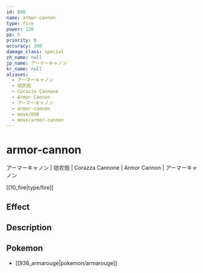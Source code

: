 ```yaml
---
id: 890
name: armor-cannon
type: fire
power: 120
pp: 5
priority: 0
accuracy: 100
damage_class: special
zh_name: null
jp_name: アーマーキャノン
kr_name: null
aliases:
  - アーマーキャノン
  - 铠农炮
  - Corazza Cannone
  - Armor Cannon
  - アーマーキャノン
  - armor-cannon
  - move/890
  - move/armor-cannon
---
```

# armor-cannon
    
アーマーキャノン | 铠农炮 | Corazza Cannone | Armor Cannon | アーマーキャノン

[[10_fire|type/fire]]

## Effect



## Description



## Pokemon

- [[936_armarouge|pokemon/armarouge]]

